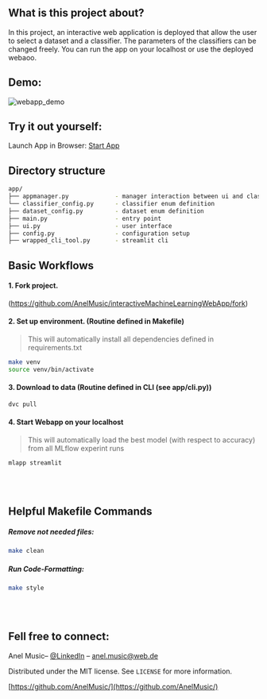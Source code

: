 ## What is this project about?
In this project, an interactive web application is deployed that allow the user to select a dataset and a classifier.
The parameters of the classifiers can be changed freely.
You can run the app on your localhost or use the deployed webaoo.

## Demo:
![webapp_demo](https://user-images.githubusercontent.com/32487291/142691293-3c2e3bb5-2bb7-4245-993c-1de268000a18.gif)

## Try it out yourself:
Launch App in Browser: [Start App](https://share.streamlit.io/anelmusic/interactivemachinelearningwebapp/main/app/main.py)


## Directory structure
```bash
app/
├── appmanager.py             - manager interaction between ui and classification
└── classifier_config.py      - classifier enum definition
├── dataset_config.py         - dataset enum definition
├── main.py                   - entry point
├── ui.py                     - user interface
├── config.py                 - configuration setup
├── wrapped_cli_tool.py       - streamlit cli
```

## Basic Workflows

#### 1. Fork project.
(https://github.com/AnelMusic/interactiveMachineLearningWebApp/fork)

#### 2. Set up environment. (Routine defined in Makefile)
> This will automatically install all dependencies defined in requirements.txt
```bash
make venv
source venv/bin/activate
```
#### 3. Download to data (Routine defined in CLI (see app/cli.py))
```bash
dvc pull
```
#### 4. Start Webapp on your localhost
> This will automatically load the best model (with respect to accuracy) from all MLflow experint runs
```bash
mlapp streamlit
```

<br/>
<br/>


## Helpful Makefile Commands
##### Remove not needed files:
```bash
make clean
```
##### Run Code-Formatting:
```bash
make style
```
<br/>
<br/>


## Fell free to connect:
Anel Music– [@LinkedIn](https://www.linkedin.com/in/anelmusic/) – anel.music@web.de

Distributed under the MIT license. See ``LICENSE`` for more information.

[https://github.com/AnelMusic/](https://github.com/AnelMusic/)
